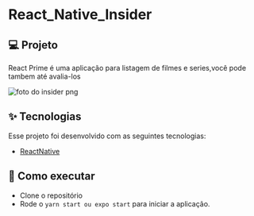 # React_Native_Insider
## 💻 Projeto
React Prime é uma aplicação para listagem de filmes e series,você pode tambem até avalia-los 


![foto do insider png](https://user-images.githubusercontent.com/66088034/136438648-6f6bea14-2950-4b12-924d-e51e91efae47.png)


## ✨ Tecnologias

Esse projeto foi desenvolvido com as seguintes tecnologias:

- [ReactNative](https://reactnative.dev/)

## 🚀 Como executar

- Clone o repositório
- Rode o `yarn start ou expo start` para iniciar a aplicação.


